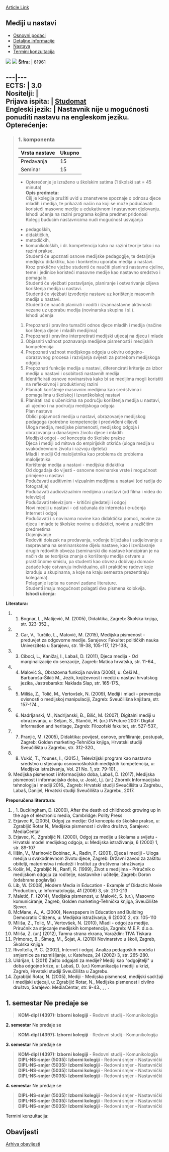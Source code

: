 [Article Link](https://www.fhs.hr/predmet/mun)

## Mediji u nastavi
  * [Osnovni podaci](https://www.fhs.hr/predmet/mun#v1id-904841_545787_1_0 "Osnovni podaci")
  * [Detaljne informacije](https://www.fhs.hr/predmet/mun#v1id-904841_545787_1_1 "Detaljne informacije")
  * [Nastava](https://www.fhs.hr/predmet/mun#v1id-904841_545787_1_2 "Nastava")
  * [Termini konzultacija](https://www.fhs.hr/predmet/mun#v1id-904841_545787_1_3 "Termini konzultacija")


[![](https://www.fhs.hr/img/flags/gif/hr.gif)](https://www.fhs.hr/predmet/mun) [![](https://www.fhs.hr/img/flags/gif/gb.gif)](https://www.fhs.hr/en/course/mie)
**Šifra:** |  61961  
  
---|---  
**ECTS:** |  3.0   
**Nositelji:** |   
**Prijava ispita:** |  [Studomat](http://www.isvu.hr/studomat)  
**Engleski jezik:** |  Nastavnik nije u mogućnosti ponuditi nastavu na engleskom jeziku.   
**Opterećenje:**  
---  
> ### 1. komponenta
> | Vrsta nastave | Ukupno  
> ---|---  
> Predavanja | 15  
> Seminar | 15  
> * Opterećenje je izraženo u školskim satima (1 školski sat = 45 minuta)   
**Opis predmeta:**  
> Cilj je kolegija pružiti uvid u znanstvene spoznaje o odnosu djece mladih i medija, te prikazati način na koji se može podučavati koristeći masovne medije u edukativnom i nastavnom djelovanju.  
>  Ishodi učenja na razini programa kojima predmet pridonosi   
>  Kolegij budućim nastavnicima nudi mogućnost usvajanja   
>  - pedagoških,   
>  - didaktičkih,   
>  - metodičkih,   
>  - komunikoloških, i dr. kompetencija kako na razini teorije tako i na razini prakse.   
>  Studenti će upoznati osnove medijske pedagogije, te detaljnije medijsku didaktiku, kao i konkretnu uporabu medija u nastavi.   
>  Kroz praktične vježbe studenti će naučiti planirati nastavne cjeline, teme i jedinice koristeći masovne medije kao nastavno sredstvo i pomagalo.   
>  Studenti će vježbati postavljanje, planiranje i ostvarivanje ciljeva korištenja medija u nastavi.   
>  Studenti će vježbati izvođenje nastave uz korištenje masovnih medija u nastavi.   
>  Studenti će naučiti planirati i voditi i izvannastavne aktivnosti vezane uz uporabu medija (novinarska skupina i sl.).  
>  Ishodi učenja  
>  1. Prepoznati i pravilno tumačiti odnos djece mladih i medija (načine korištenja djece i mladih medijima)  
>  2. Prepoznati i pravilno interpretirati medijski utjecaj na djecu i mlade  
>  3. Objasniti važnost poznavanja medijske pismenosti i medijskih kompetencija  
>  4. Prepoznati važnost medijskoga odgoja u okviru odgojno-obrazovnog procesa i razvijanja svijesti za potrebom medijskoga odgoja  
>  5. Prepoznati funkcije medija u nastavi, diferencirati kriterije za izbor medija u nastavi i osobitosti nastavnih medija  
>  6. Identificirati osnove novinarstva kako bi se medijima mogli koristiti na refleksivnoj i produktivnoj razini  
>  7. Planirati korištenje masovnim medijima kao sredstvima i pomagalima u školskoj i izvanškolskoj nastavi  
>  8. Planirati rad s učenicima na području korištenja medija u nastavi, ali ujedno i na području medijskoga odgoja  
>  Plan nastave  
>  Oblici pojavnosti medija u nastavi, obrazovanje medijskog pedagoga (potrebne kompetencije i predviđeni ciljevi)  
>  Uloga medija, medijske pismenosti, medijskog odgoja i obrazovanja u današnjem životu djece i mladih  
>  Medijski odgoj - od koncepta do školske prakse  
>  Djeca i mediji od mitova do empirijskih otkrića (uloga medija u svakodnevnom životu i razvoju djeteta)  
>  Mladi i mediji Od maloljetnika kao problema do problema maloljetnika  
>  Korištenje medija u nastavi - medijska didaktika  
>  Od događaja do vijesti - osnovne novinarske vrste i mogućnost primjene u nastavi  
>  Podučavati auditivnim i vizualnim medijima u nastavi (od radija do fotografije)  
>  Podučavati audiovizualnim medijima u nastavi (od filma i videa do televizije)  
>  Podučavati televizijom - kritični gledatelji i odgoj  
>  Novi mediji u nastavi - od računala do interneta i e-učenja  
>  Internet i odgoj  
>  Podučavati i s novinama novine kao didaktička pomoć, novine za djecu i mlade te školske novine u didaktici, novine u različitim predmetima  
>  Ocjenjivanje  
>  Redoviti dolazak na predavanja, vođenje bilježaka i sudjelovanje u raspravama na seminarskome dijelu nastave, kao i izvršavanje drugih redovitih obveza (seminarski dio nastave koncipiran je na način da se teorijska znanja o korištenju medija ostvare u praktičnome smislu, pa studenti kao obvezu dobivaju domaće zadaće koje ostvaruju individualno, ali i praktične radove koje izrađuju u skupinama, a koje na kraju semestra prezentiraju kolegama).   
>  Polaganje ispita na osnovi zadane literature.   
>  Studenti imaju mogućnost polagati dva pismena kolokvija.  
**Ishodi učenja:**  

  
**Literatura:**  
  1. 1. Bognar, L., Matijević, M. (2005), Didaktika, Zagreb: Školska knjiga, str. 323-352., 
  2. 2. Car, V., Turčilo, L., Matović, M. (2015), Medijska pismenost - preduvjet za odgovorne medije. Sarajevo: Fakultet političkih nauka Univerziteta u Sarajevu, str. 19-38, 105-117, 121-138., 
  3. 3. Ciboci, L., Kanižaj, I., Labaš, D. (2011), Djeca medija - Od marginalizacije do senzacije, Zagreb: Matica hrvatska, str. 11-64., 
  4. 4. Malović S., Obrazovna funkcija novina (2008), u: Češi M., Barbaroša-Šikić M., Jezik, književnost i mediji u nastavi hrvatskog jezika, Jastrebarsko: Naklada Slap, str. 165-175., 
  5. 5. Miliša, Z., Tolić, M., Vertovšek, N. (2009), Mediji i mladi - prevencija ovisnosti o medijskoj manipulaciji, Zagreb: Sveučilišna knjižara, str. 157-174., 
  6. 6. Nadrljanski, M., Nadrljanski, Đ., Bilić, M. (2007), Digitalni mediji u obrazovanju, u: Seljan, S., Stančić, H. (ur.) INFuture 2007: Digital information and heritage, Zagreb: Filozofski fakultet, str. 527-537., 
  7. 7. Pranjić, M. (2005), Didaktika: povijest, osnove, profiliranje, postupak, Zagreb: Golden marketing-Tehnička knjiga, Hrvatski studiji Sveučilišta u Zagrebu, str. 312-320., 
  8. 8. Vukić, T., Younes, I., (2015.), Televizijski program kao nastavno sredstvo u stjecanju osnovnoškolskih medijskih kompetencija, u: Medijska istraživanja, Vol. 21 No. 1, str. 79-101., 
  9. Medijska pismenost i informacijsko doba, Labaš, D. (2017), Medijska pismenost i informacijsko doba, u: Josić, Lj. (ur.) Zbornik Informacijska tehnologija i mediji 2016., Zagreb: Hrvatski studiji Sveučilišta u Zagrebu., Labaš, Danijel, Hrvatski studiji Sveučilišta u Zagrebu, 2017. 

  
**Preporučena literatura:**  
  1. , 1. Buckingham, D. (2000), After the death od childhood: growing up in the age of electronic media, Cambridge: Polity Press  
2. Erjavec K, (2005), Odgoj za medije: Od koncepta do školske prakse, u: Zgrabljić Rotar N., Medijska pismenost i civilno društvo, Sarajevo: MediaCentar  
3. Erjavec, K., Zgrabljić N. (2000), Odgoj za medije u školama u svijetu - Hrvatski model medijskog odgoja, u: Medijska istraživanja, 6 (2000) 1, str. 89-107   
4. Ilišin, V., Marinović Bobinac, A., Radin, F. (2001), Djeca i mediji - Uloga medija u svakodnevnom životu djece, Zagreb: Državni zavod za zaštitu obitelji, materinstva i mladeži i Institut za društvena istraživanja  
5. Košir, M., Zgrabljić N., Ranfl, R. (1999), Život s medijima - Priručnik o medijskom odgoju za roditelje, nastavnike i učitelje, Zagreb: Doron (odabrana poglavlja)  
6. Lib, W. (2008), Modern Media in Education - Example of Didactic Movie Production, u: Informatologija, 41 (2008) 3, str. 210-213  
7. Maletić, F. (2014), Medijska pismenost, u: Malović, S. (ur.), Masovno komuniciranje, Zagreb, Golden marketing-Tehnička knjiga, Sveučilište Sjever.  
8. McMane, A., A. (2000), Newspapers in Education and Building Democratic Citizens, u: Medijska istraživanja, 6 (2000) 2, str. 105-110  
9. Miliša, Z., Tolić, M., Vertovšek, N. (2010), Mladi - odgoj za medije. Priručnik za stjecanje medijskih kompetencija, Zagreb: M.E.P. d.o.o.  
10. Miliša, Z. (ur.) (2012), Tamna strana ekrana, Varaždin: TIVA Tiskara   
11. Primorac, B., Šimeg, M., Šojat, A. (2010) Novinarstvo u školi, Zagreb, Školska knjiga  
12. Rivoltella, P. C. (2002), Internet i odgoj. Analiza pedagoških modela i smjernice za razmišljanje, u: Kateheza, 24 (2002) 3, str. 265-280.  
13. Uldrijan, I. (2011) Zašto odgajati za medije? Mediji kao "odgojitelji" u doba odgojne krize, u: Labaš, D. (ur.) Komunikacija i mediji u krizi, Zagreb, Hrvatski studiji Sveučilišta u Zagrebu.  
14. Zgrabljić Rotar, N. (2005), Mediji - Medijska pismenost, medijski sadržaji i medijski utjecaji, u: Zgrabljić Rotar, N., Medijska pismenost i civilno društvo, Sarajevo: MediaCentar, str. 9-43., , , .

  
**1. semestar** Ne predaje se  
---  
> **KOM-dipl (4397): Izborni kolegiji** - Redovni studij - Komunikologija  
>   
  
**2. semestar** Ne predaje se  
> **KOM-dipl (4397): Izborni kolegiji** - Redovni studij - Komunikologija  
>   
  
**3. semestar** Ne predaje se  
> **KOM-dipl (4397): Izborni kolegiji** - Redovni studij - Komunikologija  
>  **DIPL-NS-smjer (5035): Izborni kolegiji** - Redovni smjer - Nastavnički  
>  **DIPL-NS-smjer (5035): Izborni kolegiji** - Redovni smjer - Nastavnički  
>  **DIPL-NS-smjer (5035): Izborni kolegiji** - Redovni smjer - Nastavnički  
>  **DIPL-NS-smjer (5035): Izborni kolegiji** - Redovni smjer - Nastavnički  
>   
  
**4. semestar** Ne predaje se  
> **DIPL-NS-smjer (5035): Izborni kolegiji** - Redovni smjer - Nastavnički  
>  **DIPL-NS-smjer (5035): Izborni kolegiji** - Redovni smjer - Nastavnički  
>  **DIPL-NS-smjer (5035): Izborni kolegiji** - Redovni smjer - Nastavnički  
>   
Termini konzultacija: 


## Obavijesti
[Arhiva obavijesti](https://www.fhs.hr/predmet/mun?@=20ox1#news_80458 "Arhiva obavijesti")
